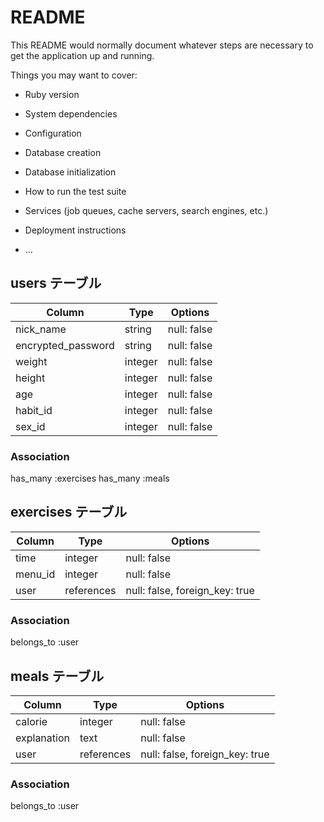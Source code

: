 # README

This README would normally document whatever steps are necessary to get the
application up and running.

Things you may want to cover:

* Ruby version

* System dependencies

* Configuration

* Database creation

* Database initialization

* How to run the test suite

* Services (job queues, cache servers, search engines, etc.)

* Deployment instructions

* ...

## users テーブル
| Column               | Type     | Options                       |
| -------------------- | -------- | ----------------------------- |
| nick_name            | string   | null: false                   |
| encrypted_password   | string   | null: false                   |
| weight               | integer  | null: false                   |
| height               | integer  | null: false                   |
| age                  | integer  | null: false                   |
| habit_id             | integer  | null: false                   |
| sex_id               | integer  | null: false                   |

### Association
has_many :exercises
has_many :meals

## exercises テーブル
| Column               | Type         | Options                       |
| -------------------- | ------------ | ----------------------------- |
| time                 | integer      | null: false                   |
| menu_id              | integer      | null: false                   |
| user                 | references   | null: false, foreign_key: true|

### Association
belongs_to :user

## meals テーブル
| Column               | Type         | Options                       |
| -------------------- | ------------ | ----------------------------- |
| calorie              | integer      | null: false                   |
| explanation          | text         | null: false                   |
| user                 | references   | null: false, foreign_key: true|

### Association
belongs_to :user